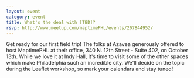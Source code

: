```yaml
---
layout: event
category: event
title: What's the deal with [TBD]?
rsvp: http://www.meetup.com/maptimePHL/events/207844952/
---
```


Get ready for our first field trip! The folks at Azavea generously offered to host MaptimePHL at their office, 340 N. 12th Street - Suite 402, on October 13th. While we love it at Indy Hall, it's time to visit some of the other spaces which make Philadelphia such an incredible city. We'll decide on the topic during the Leaflet workshop, so mark your calendars and stay tuned! 
